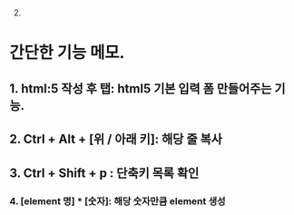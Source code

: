 2. ##### 

# 간단한 기능 메모.



## 1. html:5 작성 후 탭: html5 기본 입력 폼 만들어주는 기능.



## 2.  Ctrl + Alt + [위 / 아래 키]: 해당 줄 복사



## 3. Ctrl + Shift + p : 단축키 목록 확인



### 4. [element 명] * [숫자]:  해당 숫자만큼 element 생성